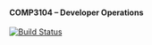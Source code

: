 #### COMP3104 – Developer Operations

[![Build Status](https://app.travis-ci.com/aryanluther/COMP3104.svg?branch=main)](https://app.travis-ci.com/aryanluther/COMP3104)